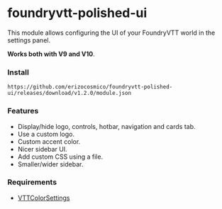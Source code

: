 # foundryvtt-polished-ui

This module allows configuring the UI of your FoundryVTT world in the settings panel.

**Works both with V9 and V10**.

### Install

```
https://github.com/erizocosmico/foundryvtt-polished-ui/releases/download/v1.2.0/module.json
```

### Features

- Display/hide logo, controls, hotbar, navigation and cards tab.
- Use a custom logo.
- Custom accent color.
- Nicer sidebar UI.
- Add custom CSS using a file.
- Smaller/wider sidebar.

### Requirements

- [VTTColorSettings](https://github.com/ardittristan/VTTColorSettings)
